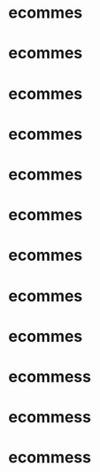 # ecommes
# ecommes
# ecommes
# ecommes
# ecommes
# ecommes
# ecommes
# ecommes
# ecommes
# ecommess
# ecommess
# ecommess
